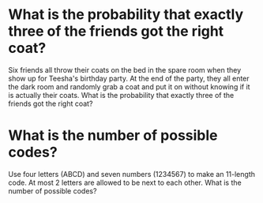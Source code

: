 # What is the probability that exactly three of the friends got the right coat?
Six friends all throw their coats on the bed in the spare room when they show up for Teesha's birthday party. At the end of the party, they all enter the dark room and randomly grab a coat and put it on without knowing if it is actually their coats. What is the probability that exactly three of the friends got the right coat?

# What is the number of possible codes?
Use four letters (ABCD) and seven numbers (1234567) to make an 11-length code. At most 2 letters are allowed to be next to each other. What is the number of possible codes?
